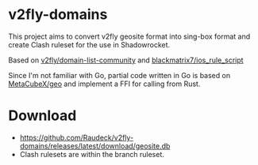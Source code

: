 # v2fly-domains
This project aims to convert v2fly geosite format into sing-box format and create Clash ruleset for the use in Shadowrocket.

Based on [v2fly/domain-list-community](https://github.com/v2fly/domain-list-community) and [blackmatrix7/ios_rule_script](https://github.com/blackmatrix7/ios_rule_script)

Since I'm not familiar with Go, partial code written in Go is based on [MetaCubeX/geo](https://github.com/MetaCubeX/geo) and implement a FFI for calling from Rust.

# Download
 * https://github.com/Raudeck/v2fly-domains/releases/latest/download/geosite.db
 * Clash rulesets are within the branch ruleset.